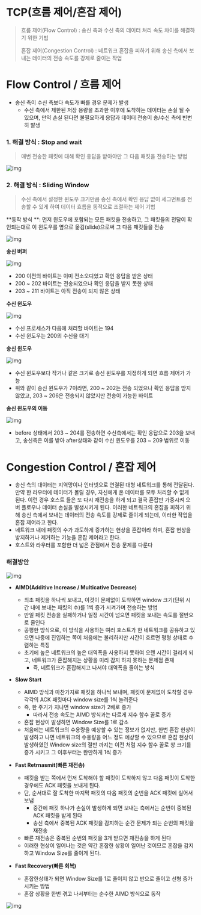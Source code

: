 # TCP(흐름 제어/혼잡 제어)

>흐름 제어(Flow Control) : 송신 측과 수신 측의 데이터 처리 속도 차이를 해결하기 위한 기법
>
>혼잡 제어(Congestion Control) : 네트워크 혼잡을 피하기 위해 송신 측에서 보내는 데이터의 전송 속도를 강제로 줄이는 작업



# Flow Control / 흐름 제어

- 송신 측이 수신 측보다 속도가 빠를 경우 문제가 발생
  - 수신 측에서 제한된 저장 용량을 초과한 이후에 도착하는 데이터는 손실 될 수 있으며, 만약 손실 된다면 불필요하게 응답과 데이터 전송이 송/수신 측에 빈번히 발생



### 1. 해결 방식 : Stop and wait

> 매번 전송한 패킷에 대해 확인 응답을 받아야만 그 다음 패킷을 전송하는 방법

![img](https://t1.daumcdn.net/cfile/tistory/263B7D4E5715ECEB32)

### 2. 해결 방식 : Sliding Window

> 수신 측에서 설정한 윈도우 크기만큼 송신 측에서 확인 응답 없이 세그먼트를 전송할 수 있게 하여 데이터 흐름을 동적으로 조절하는 제어 기법

**동작 방식 **: 먼저 윈도우에 포함되는 모든 패킷을 전송하고, 그 패킷들의 전달이 확인되는대로 이 윈도우를 옆으로 옮김(slide)으로써 그 다음 패킷들을 전송

![img](https://t1.daumcdn.net/cfile/tistory/253F7E485715ED5F27)

**송신 버퍼**

![img](https://t1.daumcdn.net/cfile/tistory/22532F485715EDF218)

- 200 이전의 바이트는 이미 전소오디었고 확인 응답을 받은 상태
- 200 ~ 202 바이트는 전송되었으나 확인 응답을 받지 못한 상태
- 203 ~ 211 바이트는 아직 전송이 되지 않은 상태



**수신 윈도우**

![img](https://t1.daumcdn.net/cfile/tistory/25403A485715EE362B)

- 수신 프로세스가 다음에 처리할 바이트는 194
- 수신 윈도우는 200의 수신을 대기



**송신 윈도우**

![img](https://t1.daumcdn.net/cfile/tistory/2520244B5715EE6A14)

- 수신 윈도우보다 작거나 같은 크기로 송신 윈도우를 지정하게 되면 흐름  제어가 가능
- 위와 같이 송신 윈도우가 7이라면, 200 ~ 202는 전송 되었으나 확인 응답을 받지 않았고, 203 ~ 206은 전송되지 않았지만 전송이 가능한 바이트



**송신 윈도우의 이동**

![img](https://t1.daumcdn.net/cfile/tistory/227DC8505715EEBA0A)

- before 상태에서 203 ~ 204를 전송하면 수신측에서는 확인 응답으로 203을 보내고, 송신측은 이를 받아 after상태와 같이 수신 윈도우를 203 ~ 209 범위로 이동



# Congestion Control / 혼잡 제어

- 송신 측의 대이터는 지역망이나 인터넷으로 연결된 대형 네트워크를 통해 전달된다. 만약 한 라우터에 데이터가 몰릴 경우, 자신에게 온 데이터를 모두 처리할 수 없게 된다. 이런 경우 호스트 들은 또 다시 재전송을 하게 되고 결국 혼잡만 가중시켜 오버 플로우나 데이터 손실을 발생시키게 된다. 이러한 네트워크의 혼잡을 피하기 위해 송신 측에서 보내는 데이터의 전송 속도를 강제로 줄이게 되는데, 이러한 작업을 혼잡 제어라고 한다.
- 네트워크 내에 패킷의 수가 과도하게 증가하는 현상을 혼잡이라 하며, 혼잡 현상을 방지하거나 제거하는 기능을 혼잡 제어라고 한다.
- 호스트와 라우터를 포함한 더 넓은 관점에서 전송 문제를 다룬다



###  해결방안

![img](https://camo.githubusercontent.com/e5daaf381dd565e77a2827a78e339a708cb239e302354ff75b446f39e0134286/68747470733a2f2f74312e6461756d63646e2e6e65742f6366696c652f746973746f72792f323536453339343235373135463130313033)

- **AIMD(Additive Increase / Multicative Decrease)**
  - 최초 패킷을 하나씩 보내고, 이것이 문제없이 도착하면 window 크기(단위 시간 내에 보내는 패킷의 수)를 1씩 증가 시켜가며 전송하는 방법
  - 만일 패킷 전송을 실패하거나 일정 시간이 넘으면 패킷을 보내는 속도를 절반으로 줄인다
  - 공평한 방식으로, 이 방식을 사용하는 여러 호스트가 한 네트워크를 공유하고 있으면 나중에 진입하는 쪽이 처음에는 불리하지만 시간이 흐르면 평형 상태로 수렴하는 특징
  - 초기에 높은 네트워크의 높은 대역폭을 사용하지 못하여 오랜 시간이 걸리게 되고, 네트워크가 혼잡해지는 상황을 미리 감지 하지 못하는 문제점 존재
    - 즉, 네트워크가 혼잡해지고 나서야 대역폭을 줄이는 방식



- **Slow Start**
  - AIMD 방식과 마찬가지로 패킷을 하나씩 보내며, 패킷이 문제없이 도착할 경우 각각의 ACK 패킷마다 window size를 1씩 늘려준다
  - 즉, 한 주기가 지나면 window size가 2배로 증가
    - 따라서 전송 속도는 AIMD 방식과는 다르게 지수 함수 꼴로 증가
  - 혼잡 현상이 발생하면 Window Size를 1로 감소
  - 처음에는 네트워크의 수용량을 예상할 수 있는 정보가 없지만, 한번 혼잡 현상이 발생하고 나면 네트워크의 수용량을 어느 정도 예상할 수 있으므로 혼잡 현상이 발생하였던 Window size의 절반 까지는 이전 처럼 지수 함수 꼴로 창 크기를 증가 시키고 그 이후부터는 완만하게 1씩 증가



- **Fast Retrnasmit(빠른 재전송)**
  - 패킷을 받는 쪽에서 먼저 도착해야 할 패킷이 도착하지 않고 다음 패킷이 도착한 경우에도 ACK 패킷을 보내게 된다.
  - 단, 순서대로 잘 도착한 마지막 패킷의 다음 패킷의 순번을 ACK 패킷에 실어서 보냄
    - 중간에 패킷 하나가 손실이 발생하게 되면 보내는 측에서는 순번이 중복된 ACK 패킷을 받게 된다
    - 송신 측에서 중복된 ACK 패킷을 감지하는 순간 문제가 되는 순번의 패킷을 재전송
  - 빠른 재전송은 중복된 순번의 패킷을 3개 받으면 재전송을 하게 된다
  - 이러한 현상이 일어나는 것은 약간 혼잡한 상황이 일어난 것이므로 혼잡을 감지하고 Window Size를 줄이게 된다.



- **Fast Recovery(빠른 회복)**
  - 혼잡한상태가 되면 Window Size를 1로 줄이지 않고 반으로 줄이고 선형 증가 시키는 방법
  - 혼잡 상황을 한번 겪고 나서부터는 순수한 AIMD 방식으로 동작

![img](https://t1.daumcdn.net/cfile/tistory/256E39425715F10103)